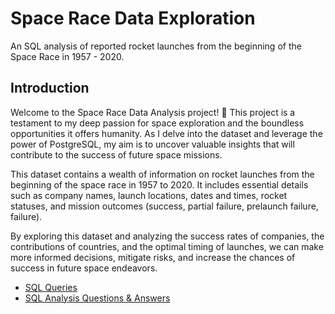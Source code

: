 # Space Race Data Exploration
An SQL analysis of reported rocket launches from the beginning of the Space Race in 1957 - 2020. 

## Introduction

Welcome to the Space Race Data Analysis project! 🚀 This project is a testament to my deep passion for space exploration and the boundless opportunities it offers humanity. As I delve into the dataset and leverage the power of PostgreSQL, my aim is to uncover valuable insights that will contribute to the success of future space missions.

This dataset contains a wealth of information on rocket launches from the beginning of the space race in 1957 to 2020. It includes essential details such as company names, launch locations, dates and times, rocket statuses, and mission outcomes (success, partial failure, prelaunch failure, failure).

By exploring this dataset and analyzing the success rates of companies, the contributions of countries, and the optimal timing of launches, we can make more informed decisions, mitigate risks, and increase the chances of success in future space endeavors.

* [SQL Queries](https://github.com/kyadi33/space_missions/blob/main/space_missions.sql)
* [SQL Analysis Questions & Answers](https://github.com/kyadi33/space_missions/blob/main/questions_and_answers.md)

